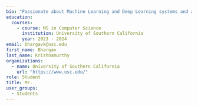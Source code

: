```yaml
---
bio: "Passionate about Machine Learning and Deep Learning systems and architecture :)"
education:
  courses:
    - course: MS in Computer Science
      institution: University of Southern California
      year: 2023 - 2024
email: bhargavk@usc.edu
first_name: Bhargav
last_name: Krishnamurthy
organizations:
  - name: University of Southern California
    url: "https://www.usc.edu/"
role: Student
title: Mr.
user_groups:
  - Students
---
```

